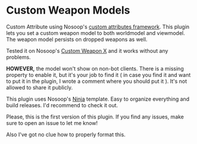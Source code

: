# Custom Weapon Models

Custom Attribute using Nosoop's [custom attributes framework](https://github.com/nosoop/SM-TFCustAttr). This plugin lets you set a custom weapon model to both worldmodel and viewmodel. The weapon model persists on dropped weapons as well.

Tested it on Nosoop's [Custom Weapon X](https://github.com/nosoop/SM-TFCustomWeaponsX) and it works without any problems.

**HOWEVER,** the model won't show on non-bot clients. There is a missing property to enable it, but it's your job to find it ( in case you find it and want to put it in the plugin, I wrote a comment where you should put it ). It's not allowed to share it publicly.

This plugin uses Nosoop's [Ninja](https://github.com/nosoop/NinjaBuild-SMPlugin) template. Easy to organize everything and build releases. I'd recommend to check it out.

Please, this is the first version of this plugin. If you find any issues, make sure to open an issue to let me know!

Also I've got no clue how to properly format this.
